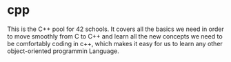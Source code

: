 # cpp
This is the C++ pool for 42 schools. It covers all the basics we need in order to move smoothly from C to C++ and learn all the new concepts we need to be comfortably coding in c++, which makes it easy for us to learn any other object-oriented programmin Language.
